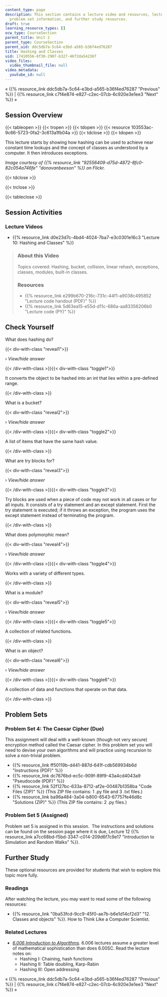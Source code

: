```yaml
---
content_type: page
description: This section contains a lecture video and resources, lecture questions;
  problem set information, and further study resources.
draft: true
learning_resource_types: []
ocw_type: CourseSection
parent_title: Unit 2
parent_type: CourseSection
parent_uid: ddc5db7a-5c64-e3bd-a565-b36f4ed76287
title: Hashing and Classes
uid: 17410556-8f30-2907-b327-46f2da54236f
video_files:
  video_thumbnail_file: null
video_metadata:
  youtube_id: null
---
```

« {{% resource_link ddc5db7a-5c64-e3bd-a565-b36f4ed76287 "Previous" %}} | {{% resource_link c7f4e874-e827-c2ec-07cb-6c920e3e1ee3 "Next" %}} »

Session Overview
----------------

{{< tableopen >}}
{{< tropen >}}
{{< tdopen >}}
{{< resource 103553ac-9c66-5723-0fa2-3c613a1fb04a >}}
{{< tdclose >}}
{{< tdopen >}}


This lecture starts by showing how hashing can be used to achieve near constant time lookups and the concept of classes as understood by a computer. It then introduces exceptions.

_Image courtesy of {{% resource_link "92556409-d75d-4872-8fc0-82c054a746fe" "donovanbeeson" %}} on Flickr._


{{< tdclose >}}

{{< trclose >}}

{{< tableclose >}}

Session Activities
------------------

### Lecture Videos

*   {{% resource_link d0e23d7c-4bd4-4024-7ba7-e3c0301e16c3 "Lecture 10: Hashing and Classes" %}}

> ### About this Video
> 
> Topics covered: Hashing, bucket, collision, linear rehash, exceptions, classes, modules, built-in classes.
> 
> ### Resources
> 
> *   {{% resource_link e299b670-216c-731c-44f1-a9038c495852 "Lecture code handout (PDF)" %}}
> *   {{% resource_link 5d63ea15-e55d-d11c-686a-aa83356206b0 "Lecture code (PY)" %}}

Check Yourself
--------------

What does hashing do?

{{< div-with-class "reveal1">}}

› _View/hide answer_

{{< /div-with-class >}}{{< div-with-class "toggle1">}}

It converts the object to be hashed into an int that lies within a pre-defined range.

{{< /div-with-class >}}

What is a bucket?

{{< div-with-class "reveal2">}}

› _View/hide answer_

{{< /div-with-class >}}{{< div-with-class "toggle2">}}

A list of items that have the same hash value.

{{< /div-with-class >}}

What are try blocks for?

{{< div-with-class "reveal3">}}

› _View/hide answer_

{{< /div-with-class >}}{{< div-with-class "toggle3">}}

Try blocks are used when a piece of code may not work in all cases or for all inputs. It consists of a try statement and an except statement. First the try statement is executed; if it throws an exception, the program uses the except statement instead of terminating the program.

{{< /div-with-class >}}

What does polymorphic mean?

{{< div-with-class "reveal4">}}

› _View/hide answer_

{{< /div-with-class >}}{{< div-with-class "toggle4">}}

Works with a variety of different types.

{{< /div-with-class >}}

What is a module?

{{< div-with-class "reveal5">}}

› _View/hide answer_

{{< /div-with-class >}}{{< div-with-class "toggle5">}}

A collection of related functions.

{{< /div-with-class >}}

What is an object?

{{< div-with-class "reveal6">}}

› _View/hide answer_

{{< /div-with-class >}}{{< div-with-class "toggle6">}}

A collection of data and functions that operate on that data.

{{< /div-with-class >}}

Problem Sets
------------

### Problem Set 4: The Caesar Cipher (Due)

This assignment will deal with a well-known (though not very secure) encryption method called the Caesar cipher. In this problem set you will need to devise your own algorithms and will practice using recursion to solve a non-trivial problem.

*   {{% resource_link ff50119b-d441-887d-641f-cdb569934b6d "Instructions (PDF)" %}}
*   {{% resource_link dc7676bd-ec5c-909f-89f9-43a4cd4043a9 "Pseudocode (PDF)" %}}
*   {{% resource_link 52f127bc-633a-8712-af2e-00487b1358ba "Code Files (ZIP)" %}} (This ZIP file contains: 1 .py file and 3 .txt files.)
*   {{% resource_link ba96a484-3a04-b800-6543-67757fe46d8c "Solutions (ZIP)" %}} (This ZIP file contains: 2 .py files.)

### Problem Set 5 (Assigned)

Problem set 5 is assigned in this session.  The instructions and solutions can be found on the session page where it is due, Lecture 12 {{% resource_link a7cc68bd-f5bd-3347-c014-209d6f7c9e17 "Introduction to Simulation and Random Walks" %}}.

Further Study
-------------

These optional resources are provided for students that wish to explore this topic more fully.

### Readings

After watching the lecture, you may want to read some of the following resources:

*   {{% resource_link "0ba53fcd-9cc9-45f0-ae7b-b6e1d14cf2d3" "12\. Classes and objects" %}}. How to Think Like a Computer Scientist.

### Related Lectures

*   [_6.006 Introduction to Algorithms_](/courses/6-006-introduction-to-algorithms-spring-2008). 6.006 lectures assume a greater level of mathematical sophistication than does 6.00SC. Read the lecture notes on:
    *   Hashing I: Chaining, hash functions
    *   Hashing II: Table doubling, Karp-Rabin
    *   Hashing III: Open addressing

« {{% resource_link ddc5db7a-5c64-e3bd-a565-b36f4ed76287 "Previous" %}} | {{% resource_link c7f4e874-e827-c2ec-07cb-6c920e3e1ee3 "Next" %}} »